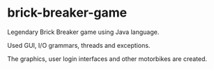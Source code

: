 # brick-breaker-game

Legendary Brick Breaker game using Java language.

Used GUI, I/O grammars, threads and exceptions.

The graphics, user login interfaces and other motorbikes are created.

